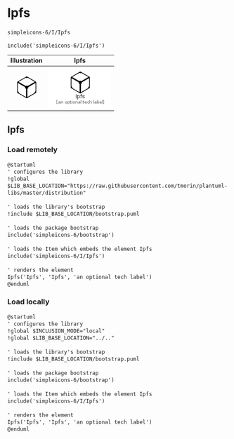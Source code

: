 # Ipfs


```text
simpleicons-6/I/Ipfs
```

```text
include('simpleicons-6/I/Ipfs')
```



| Illustration | Ipfs |
| :---: | :---: |
| ![illustration for Illustration](../../simpleicons-6/I/Ipfs.png) | ![illustration for Ipfs](../../simpleicons-6/I/Ipfs.Local.png) |




## Ipfs

### Load remotely
```plantuml
@startuml
' configures the library
!global $LIB_BASE_LOCATION="https://raw.githubusercontent.com/tmorin/plantuml-libs/master/distribution"

' loads the library's bootstrap
!include $LIB_BASE_LOCATION/bootstrap.puml

' loads the package bootstrap
include('simpleicons-6/bootstrap')

' loads the Item which embeds the element Ipfs
include('simpleicons-6/I/Ipfs')

' renders the element
Ipfs('Ipfs', 'Ipfs', 'an optional tech label')
@enduml
```

### Load locally
```plantuml
@startuml
' configures the library
!global $INCLUSION_MODE="local"
!global $LIB_BASE_LOCATION="../.."

' loads the library's bootstrap
!include $LIB_BASE_LOCATION/bootstrap.puml

' loads the package bootstrap
include('simpleicons-6/bootstrap')

' loads the Item which embeds the element Ipfs
include('simpleicons-6/I/Ipfs')

' renders the element
Ipfs('Ipfs', 'Ipfs', 'an optional tech label')
@enduml
```

